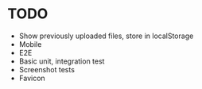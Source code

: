 # TODO

- Show previously uploaded files, store in localStorage
- Mobile
- E2E
- Basic unit, integration test
- Screenshot tests
- Favicon
